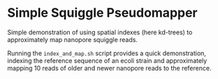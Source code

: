 # Simple Squiggle Pseudomapper
Simple demonstration of using spatial indexes (here kd-trees) to 
approximately map nanopore squiggle reads.

Running the `index_and_map.sh` script provides a quick demonstration,
indexing the reference sequence of an ecoli strain and approximately 
mapping 10 reads of older and newer nanopore reads to the reference.
